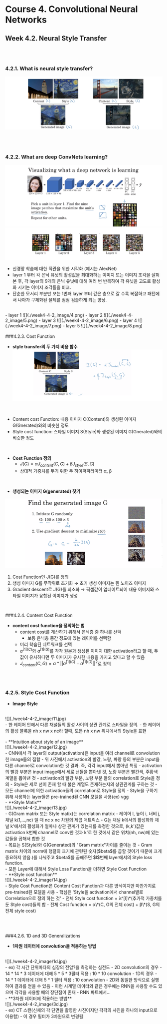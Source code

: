 # Course 4. Convolutional Neural Networks
## Week 4.2. Neural Style Transfer
<br/>  <br/>  

### 4.2.1. What is neural style transfer?
![](./week4-4-2_image/1.jpg)  
<br/>  
<br/>  

### 4.2.2. What are deep ConvNets learning?
![](./week4-4-2_image/2.jpg)
![](./week4-4-2_image/3.png)
 - 신경망 학습에 대한 직관을 위한 시각화 (예시는 AlexNet)
  - layer 1 부터 각 은닉 유닛의 활성값을 최대화하는 이미지 또는 이미지 조각을 살펴 본 후, 각 layer의 9개의 은닉 유닛에 대해 여러 번 반복하여 각 유닛을 고도로 활성화 시키는 이미지 조각들을 비교.
  - 단순한 모서리 부분만 보는 1번째 layer 부터 깊은 층으로 갈 수록 복잡하고 패턴에서 나아가 구체화된 물체를 점점 검출하게 되는 양상.  
  <br/>
    - layer 1
![](./week4-4-2_image/4.png)
    - layer 2
![](./week4-4-2_image/5.png)
    - layer 3
![](./week4-4-2_image/6.png)
    - layer 4
![](./week4-4-2_image/7.png)
    - layer 5
![](./week4-4-2_image/8.png)


<br/>  
<br/>  
###4.2.3. Cost Function


 - **style transfer의 두 가지  비용 함수**
 ![](./week4-4-2_image/9.png)   
 <br/>  

   - Content cost Function: 내용 이미지 C(Content)와 생성된 이미지 G(Gnerated)와의 비슷한 정도
   - Style cost function:  스타일 이미지 S(Style)와 생성된 이미지 G(Gnerated)와의 비슷한 정도  

<br/>     

- **Cost Function 정의**  
  - $J{(G)} = \alpha J_{content}{(C,G)} + \beta J_{style}{(S,G)}$
  - 상대적 가중치를 두기 위한 두 하이퍼파라미터 α, β  

<br/>  

- **생성되는 이미지 G(generated) 찾기**   

![](./week4-4-2_image/10.png)   

 1. Cost Function인 J(G)를 정의
 2. 생성 이미지 G를 무작위로 초기화 → 초기 생성 이미지는 흰 노이즈 이미지
 3. Gradient descent로 J(G)를 최소화 →  픽셀값이 업데이트되어 내용 이미지와 스타일 이미지가 융합된 이미지가 생성

<br/>  

###4.2.4. Content Cost Function
- **content cost function을 정의하는 법**
  - content cost를 계산하기 위해서 은닉층 중 하나를 선택
    - 보통 은닉층 중간 정도에 있는 레이어를 선택함
  - 미리 학습된 네트워크를 선택
  - $a^{[1](C)}$와 $a^{[1](G)}$를 각각 원본과 생성된 이미지 대한 activation라고 할 때, 두 값이 유사하다면 두 이미지가 유사한 내용을 가지고 있다고 할 수 있음
  - $J_{content}(C, G) = \alpha * ||a^{[1](C)} - a^{[1](G)}||^{2}$로 정의   

<br/>  
<br/>  

### 4.2.5.  Style Cost Function
- **Image Style**  
<br/>
![](./week4-4-2_image/11.jpg)  
<br/>
  - 한 레이어 안에서 다른 채널들의 활성 사이의 상관 관계로 스타일을 정의.
  - 한 레이어의 활성 블록을 nh x nw x nc라 할때, 모든 nh x nw 위치에서의 Style을 표현   
<br/><br/>
- **Intuition about style of an image**  
<br/>
![](./week4-4-2_image/12.jpg)      
<br/>
  - CNN에서 각 layer의 output(activation)은 input을 여러 channel로 convolution한 image들의 집합
  - 위 사진에서 activation의 빨강, 노랑, 파랑 등의 부분은 input을 다른 channel로 convolution한 것 결과. 즉, 각각 input에서 뽑아낸 특징
  - activation의 빨강 부분은 input image에서 세로 선들을 뽑아낸 것, 노랑 부분은 빨간색, 주황색 계열을 뽑아낸 것
  - activation의 빨강 부분, 노랑 부분 들의 correlation로 Style을 정의
  - Style은 세로 선이 존재 할 때 붉은 계열도 존재하는지의 상관관계를 구하는 것
  - 모든 channel에 의한 activation들의  correlation로 Style을 정의  
  - Style을 구하기 위해 사용하는 layer들은 pre-trained된 CNN 모델을 사용(ex) vgg
<br/>
- **Style Matix**
<br/>
![](./week4-4-2_image/13.jpg)  
<br/>
  - G(Gram matrix 또는 Style matix)는 correlation matrix
  - 레이어 l, 높이 i, 너비 j, 채널 k(1,...,nc) 일 때 nc x nc 차원의 제곱 매트릭스
  - G는 채널 k에서의 활성화와 채널 k'에서의 활성화가 얼마나 상관 관계가 있는지를 측정한 것으로,   
     (k,k')값은 activation k번째 channel로 conv한 것과 k'로 한 것에서 같은 위치(nh, nw)에 있는 값들을 곱해서 합한 것
     <br/>
  - 목표는 S(Style)와 G(Generated)의 "Gram matrix"차이를 줄이는 것
  - Gram matrix 차이의 norm에 행렬의 크기에 관련된 숫자($beta$를 곱할 것이기 때문에 크게 중요하지 않음.)를 나눠주고 $beta$를 곱해주면 $l$번째 layer에서의 Style loss function.<br/>
  - 모든 Layer에 대해서 Style Loss Function을 더하면 Style Cost Function    
<br/>            
- **Style cost function**
<br/>
![](./week4-4-2_image/14.jpg)  
<br/>
  - Style Cost Function은 Content Cost Function과 다른 방식이지만 마찬가지로  pre-trained된 모델을 사용
  - 핵심은 'Style을 activation에서 channel별로 Correlation으로 정의 하는 것'   
    - 전체 Style cost function = λ^[l]\*(추가적 가중치를 둔 Style cost)들의 합
    - 전체 Cost function =  α\*(C, G의 전체 cost) + β\*(S, G의 전체 style cost)


<br/> <br/>  

###4.2.6. 1D and 3D Generalizations
- **1차원 데이터에 convolution을 적용하는 방법**
<br/>
![](./week4-4-2_image/1d.jpg)  
<br/>
  - ex) 각 시간 단위마다의 심장의 전압?을 측정하는 심전도
  - 2D convolution의 경우
    - 14 * 14 * 3 데이터에 대해 5 * 5 * 3필터 적용 : 10 * 10 convolution
  - 1D의 경우
    - 14 * 1 데이터에 대해 5 * 1 필터 적용 : 10 convolution
    - 2D와 동일한 방식으로 실행하여 결과를 얻을 수 있음
    - 이런 시계열 데이터와 같은 경우에는 RNN을 사용할 수도 있으며 각각을 사용할 때의 장단점이 존재
      - RNN 파트에서...
<br/>
- **3차원 데이터에 적용하는 방법**
<br/>
![](./week4-4-2_image/3d.jpg)  
<br/>  
  - ex) CT 스캔(신체의 각 단면을 촬영한 사진이지만 각각의 사진을 하나의 input으로 이용함)
  - 이 경우 필터가 3차원으로 변경됨
<br/>  <br/>  
